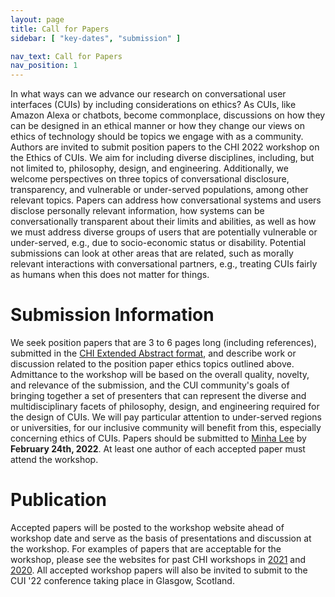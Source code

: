 ```yaml
---
layout: page
title: Call for Papers
sidebar: [ "key-dates", "submission" ]

nav_text: Call for Papers
nav_position: 1
---
```


In what ways can we advance our research on conversational user interfaces (CUIs) by including considerations on ethics? As CUIs, like Amazon Alexa or chatbots, become commonplace, discussions on how they can be designed in an ethical manner or how they change our views on ethics of technology should be topics we engage with as a community. Authors are invited to submit position papers to the CHI 2022 workshop on the Ethics of CUIs. We aim for including diverse disciplines, including, but not limited to, philosophy, design, and engineering. Additionally, we welcome perspectives on three topics of conversational disclosure, transparency, and vulnerable or under-served populations, among other relevant topics. Papers can address how conversational systems and users disclose personally relevant information, how systems can be conversationally transparent about their limits and abilities, as well as how we must address diverse groups of users that are potentially vulnerable or under-served, e.g., due to socio-economic status or disability. Potential submissions can look at other areas that are related, such as morally relevant interactions with conversational partners, e.g., treating CUIs fairly as humans when this does not matter for things.

# Submission Information 

We seek position papers that are 3 to 6 pages long (including references), submitted in the [CHI Extended Abstract format](https://chi2020.acm.org/authors/chi-proceedings-format/#EAF}{https://chi2020.acm.org/authors/chi-proceedings-format/#EAF), and describe work or discussion related to the position paper ethics topics outlined above. Admittance to the workshop will be based on the overall quality, novelty, and relevance of the submission, and the CUI community's goals of bringing together a set of presenters that can represent the diverse and multidisciplinary facets of philosophy, design, and engineering required for the design of CUIs. We will pay particular attention to under-served regions or universities, for our inclusive community will benefit from this, especially concerning ethics of CUIs. Papers should be submitted to [Minha Lee](mailto:m.lee@tue.nl) by **February 24th, 2022**. At least one author of each accepted paper must attend the workshop.

# Publication

Accepted papers will be posted to the workshop website ahead of workshop date and serve as the basis of presentations and discussion at the workshop. For examples of papers that are acceptable for the workshop, please see the websites for past CHI workshops in [2021](http://www.speech-interaction.org/CHI2021/) and [2020](http://www.speech-interaction.org/CHI2020/). All accepted workshop papers will also be invited to submit to the CUI '22 conference taking place in Glasgow, Scotland.
